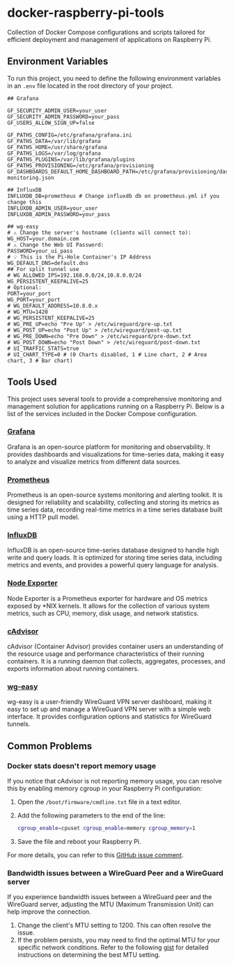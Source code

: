 # docker-raspberry-pi-tools

Collection of Docker Compose configurations and scripts tailored for efficient deployment and management of applications on Raspberry Pi.

## Environment Variables

To run this project, you need to define the following environment variables in an `.env` file located in the root directory of your project.


```dotenv
## Grafana

GF_SECURITY_ADMIN_USER=your_user
GF_SECURITY_ADMIN_PASSWORD=your_pass
GF_USERS_ALLOW_SIGN_UP=false

GF_PATHS_CONFIG=/etc/grafana/grafana.ini
GF_PATHS_DATA=/var/lib/grafana
GF_PATHS_HOME=/usr/share/grafana
GF_PATHS_LOGS=/var/log/grafana
GF_PATHS_PLUGINS=/var/lib/grafana/plugins
GF_PATHS_PROVISIONING=/etc/grafana/provisioning
GF_DASHBOARDS_DEFAULT_HOME_DASHBOARD_PATH=/etc/grafana/provisioning/dashboards/rpi-monitoring.json

## InfluxDB
INFLUXDB_DB=prometheus # Change influxdb db on prometheus.yml if you change this
INFLUXDB_ADMIN_USER=your_user
INFLUXDB_ADMIN_PASSWORD=your_pass

## wg-easy
# ⚠️ Change the server's hostname (clients will connect to):
WG_HOST=your.domain.com
# ⚠️ Change the Web UI Password:
PASSWORD=your_ui_pass
# 💡 This is the Pi-Hole Container's IP Address
WG_DEFAULT_DNS=default.dns
## For split tunnel use
# WG_ALLOWED_IPS=192.168.0.0/24,10.8.0.0/24
WG_PERSISTENT_KEEPALIVE=25
# Optional:
PORT=your_port
WG_PORT=your_port
# WG_DEFAULT_ADDRESS=10.8.0.x
# WG_MTU=1420
# WG_PERSISTENT_KEEPALIVE=25
# WG_PRE_UP=echo "Pre Up" > /etc/wireguard/pre-up.txt
# WG_POST_UP=echo "Post Up" > /etc/wireguard/post-up.txt
# WG_PRE_DOWN=echo "Pre Down" > /etc/wireguard/pre-down.txt
# WG_POST_DOWN=echo "Post Down" > /etc/wireguard/post-down.txt
# UI_TRAFFIC_STATS=true
# UI_CHART_TYPE=0 # (0 Charts disabled, 1 # Line chart, 2 # Area chart, 3 # Bar chart)
```

## Tools Used

This project uses several tools to provide a comprehensive monitoring and management solution for applications running on a Raspberry Pi. Below is a list of the services included in the Docker Compose configuration.

### [Grafana](https://grafana.com/docs/)

Grafana is an open-source platform for monitoring and observability. It provides dashboards and visualizations for time-series data, making it easy to analyze and visualize metrics from different data sources.

### [Prometheus](https://prometheus.io/docs/introduction/overview/)

Prometheus is an open-source systems monitoring and alerting toolkit. It is designed for reliability and scalability, collecting and storing its metrics as time series data, recording real-time metrics in a time series database built using a HTTP pull model.

### [InfluxDB](https://docs.influxdata.com/influxdb/v1.8/introduction/)

InfluxDB is an open-source time-series database designed to handle high write and query loads. It is optimized for storing time series data, including metrics and events, and provides a powerful query language for analysis.

### [Node Exporter](https://prometheus.io/docs/guides/node-exporter/)

Node Exporter is a Prometheus exporter for hardware and OS metrics exposed by *NIX kernels. It allows for the collection of various system metrics, such as CPU, memory, disk usage, and network statistics.

### [cAdvisor](https://github.com/google/cadvisor)

cAdvisor (Container Advisor) provides container users an understanding of the resource usage and performance characteristics of their running containers. It is a running daemon that collects, aggregates, processes, and exports information about running containers.

### [wg-easy](https://github.com/wg-easy/wg-easy)

wg-easy is a user-friendly WireGuard VPN server dashboard, making it easy to set up and manage a WireGuard VPN server with a simple web interface. It provides configuration options and statistics for WireGuard tunnels.

## Common Problems

### Docker stats doesn't report memory usage

If you notice that cAdvisor is not reporting memory usage, you can resolve this by enabling memory cgroup in your Raspberry Pi configuration:

1. Open the `/boot/firmware/cmdline.txt` file in a text editor.
2. Add the following parameters to the end of the line:

    ```bash
    cgroup_enable=cpuset cgroup_enable=memory cgroup_memory=1
    ```

3. Save the file and reboot your Raspberry Pi.

For more details, you can refer to this [GitHub issue comment](https://github.com/docker/for-linux/issues/1112#issuecomment-699512425).

### Bandwidth issues between a WireGuard Peer and a WireGuard server

If you experience bandwidth issues between a WireGuard peer and the WireGuard server, adjusting the MTU (Maximum Transmission Unit) can help improve the connection.

1. Change the client's MTU setting to 1200. This can often resolve the issue.
2. If the problem persists, you may need to find the optimal MTU for your specific network conditions. Refer to the following [gist](https://gist.github.com/nitred/f16850ca48c48c79bf422e90ee5b9d95) for detailed instructions on determining the best MTU setting.
